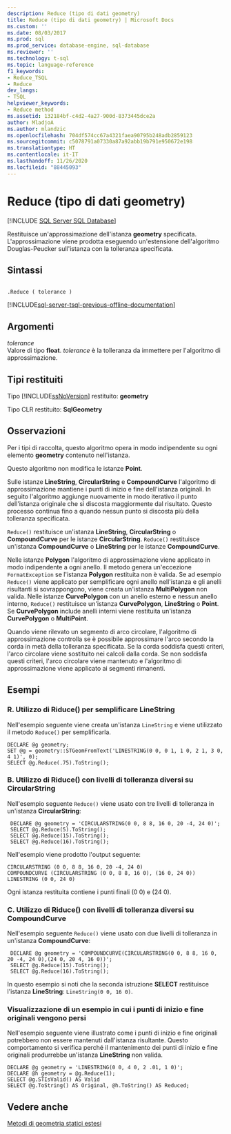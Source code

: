 ```yaml
---
description: Reduce (tipo di dati geometry)
title: Reduce (tipo di dati geometry) | Microsoft Docs
ms.custom: ''
ms.date: 08/03/2017
ms.prod: sql
ms.prod_service: database-engine, sql-database
ms.reviewer: ''
ms.technology: t-sql
ms.topic: language-reference
f1_keywords:
- Reduce_TSQL
- Reduce
dev_langs:
- TSQL
helpviewer_keywords:
- Reduce method
ms.assetid: 132184bf-c4d2-4a27-900d-8373445dce2a
author: MladjoA
ms.author: mlandzic
ms.openlocfilehash: 704df574cc67a4321faea90795b248adb2859123
ms.sourcegitcommit: c5078791a07330a87a92abb19b791e950672e198
ms.translationtype: HT
ms.contentlocale: it-IT
ms.lasthandoff: 11/26/2020
ms.locfileid: "88445093"
---
```

# <a name="reduce-geometry-data-type"></a>Reduce (tipo di dati geometry)
[!INCLUDE [SQL Server SQL Database](../../includes/applies-to-version/sql-asdb.md)]

Restituisce un'approssimazione dell'istanza **geometry** specificata. L'approssimazione viene prodotta eseguendo un'estensione dell'algoritmo Douglas-Peucker sull'istanza con la tolleranza specificata.
  
## <a name="syntax"></a>Sintassi  
  
```  
  
.Reduce ( tolerance )  
```  
  
[!INCLUDE[sql-server-tsql-previous-offline-documentation](../../includes/sql-server-tsql-previous-offline-documentation.md)]

## <a name="arguments"></a>Argomenti
 *tolerance*  
 Valore di tipo **float**. *tolerance* è la tolleranza da immettere per l'algoritmo di approssimazione.  
  
## <a name="return-types"></a>Tipi restituiti  
 Tipo [!INCLUDE[ssNoVersion](../../includes/ssnoversion-md.md)] restituito: **geometry**  
  
 Tipo CLR restituito: **SqlGeometry**  
  
## <a name="remarks"></a>Osservazioni  
 Per i tipi di raccolta, questo algoritmo opera in modo indipendente su ogni elemento **geometry** contenuto nell'istanza.  
  
 Questo algoritmo non modifica le istanze **Point**.  
  
 Sulle istanze **LineString**, **CircularString** e **CompoundCurve** l'algoritmo di approssimazione mantiene i punti di inizio e fine dell'istanza originali. In seguito l'algoritmo aggiunge nuovamente in modo iterativo il punto dell'istanza originale che si discosta maggiormente dal risultato. Questo processo continua fino a quando nessun punto si discosta più della tolleranza specificata.  
  
 `Reduce()` restituisce un'istanza **LineString**, **CircularString** o **CompoundCurve** per le istanze **CircularString**.  `Reduce()` restituisce un'istanza **CompoundCurve** o **LineString** per le istanze **CompoundCurve**.  
  
 Nelle istanze **Polygon** l'algoritmo di approssimazione viene applicato in modo indipendente a ogni anello. Il metodo genera un'eccezione `FormatException` se l'istanza **Polygon** restituita non è valida. Se ad esempio `Reduce()` viene applicato per semplificare ogni anello nell'istanza e gli anelli risultanti si sovrappongono, viene creata un'istanza **MultiPolygon** non valida.  Nelle istanze **CurvePolygon** con un anello esterno e nessun anello interno, `Reduce()` restituisce un'istanza **CurvePolygon**, **LineString** o **Point**.  Se **CurvePolygon** include anelli interni viene restituita un'istanza **CurvePolygon** o **MultiPoint**.  
  
 Quando viene rilevato un segmento di arco circolare, l'algoritmo di approssimazione controlla se è possibile approssimare l'arco secondo la corda in metà della tolleranza specificata. Se la corda soddisfa questi criteri, l'arco circolare viene sostituito nei calcoli dalla corda. Se non soddisfa questi criteri, l'arco circolare viene mantenuto e l'algoritmo di approssimazione viene applicato ai segmenti rimanenti.  
  
## <a name="examples"></a>Esempi  
  
### <a name="a-using-reduce-to-simplify-a-linestring"></a>R. Utilizzo di Riduce() per semplificare LineString  
 Nell'esempio seguente viene creata un'istanza `LineString` e viene utilizzato il metodo `Reduce()` per semplificarla.  
  
```  
DECLARE @g geometry;  
SET @g = geometry::STGeomFromText('LINESTRING(0 0, 0 1, 1 0, 2 1, 3 0, 4 1)', 0);  
SELECT @g.Reduce(.75).ToString();  
```  
  
### <a name="b-using-reduce-with-varying-tolerance-levels-on-a-circularstring"></a>B. Utilizzo di Riduce() con livelli di tolleranza diversi su CircularString  
 Nell'esempio seguente `Reduce()` viene usato con tre livelli di tolleranza in un'istanza **CircularString**:  
  
```
 DECLARE @g geometry = 'CIRCULARSTRING(0 0, 8 8, 16 0, 20 -4, 24 0)'; 
 SELECT @g.Reduce(5).ToString(); 
 SELECT @g.Reduce(15).ToString(); 
 SELECT @g.Reduce(16).ToString();
 ```  
  
 Nell'esempio viene prodotto l'output seguente:  
  
 ```
 CIRCULARSTRING (0 0, 8 8, 16 0, 20 -4, 24 0) 
 COMPOUNDCURVE (CIRCULARSTRING (0 0, 8 8, 16 0), (16 0, 24 0)) 
 LINESTRING (0 0, 24 0)
 ```  
  
 Ogni istanza restituita contiene i punti finali (0 0) e (24 0).  
  
### <a name="c-using-reduce-with-varying-tolerance-levels-on-a-compoundcurve"></a>C. Utilizzo di Riduce() con livelli di tolleranza diversi su CompoundCurve  
 Nell'esempio seguente `Reduce()` viene usato con due livelli di tolleranza in un'istanza **CompoundCurve**:  
  
```
 DECLARE @g geometry = 'COMPOUNDCURVE(CIRCULARSTRING(0 0, 8 8, 16 0, 20 -4, 24 0),(24 0, 20 4, 16 0))';  
 SELECT @g.Reduce(15).ToString();  
 SELECT @g.Reduce(16).ToString();
 ```  
  
 In questo esempio si noti che la seconda istruzione **SELECT** restituisce l'istanza **LineString**: `LineString(0 0, 16 0)`.  
  
### <a name="showing-an-example-where-the-original-start-and-end-points-are-lost"></a>Visualizzazione di un esempio in cui i punti di inizio e fine originali vengono persi  
 Nell'esempio seguente viene illustrato come i punti di inizio e fine originali potrebbero non essere mantenuti dall'istanza risultante. Questo comportamento si verifica perché il mantenimento dei punti di inizio e fine originali produrrebbe un'istanza **LineString** non valida.  
  
```  
DECLARE @g geometry = 'LINESTRING(0 0, 4 0, 2 .01, 1 0)';  
DECLARE @h geometry = @g.Reduce(1);  
SELECT @g.STIsValid() AS Valid  
SELECT @g.ToString() AS Original, @h.ToString() AS Reduced;  
```  
  
## <a name="see-also"></a>Vedere anche  
 [Metodi di geometria statici estesi](../../t-sql/spatial-geometry/extended-static-geometry-methods.md)  
  
